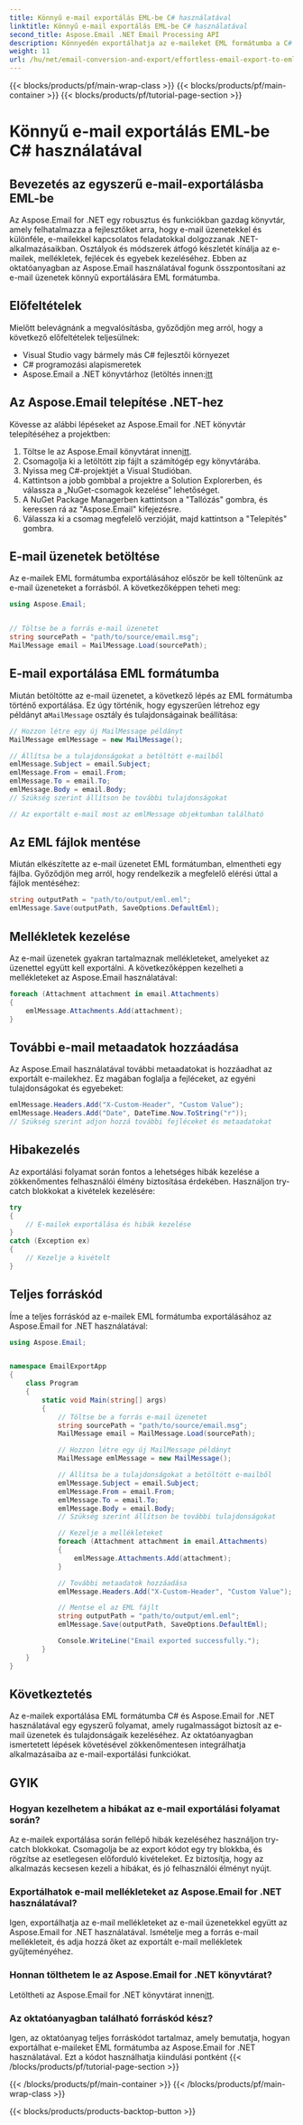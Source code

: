 ```yaml
---
title: Könnyű e-mail exportálás EML-be C# használatával
linktitle: Könnyű e-mail exportálás EML-be C# használatával
second_title: Aspose.Email .NET Email Processing API
description: Könnyedén exportálhatja az e-maileket EML formátumba a C# és az Aspose.Email for .NET használatával. Tanuljon lépésről lépésre a forráskód példáival.
weight: 11
url: /hu/net/email-conversion-and-export/effortless-email-export-to-eml-using-csharp/
---
```


{{< blocks/products/pf/main-wrap-class >}}
{{< blocks/products/pf/main-container >}}
{{< blocks/products/pf/tutorial-page-section >}}

# Könnyű e-mail exportálás EML-be C# használatával


## Bevezetés az egyszerű e-mail-exportálásba EML-be

Az Aspose.Email for .NET egy robusztus és funkciókban gazdag könyvtár, amely felhatalmazza a fejlesztőket arra, hogy e-mail üzenetekkel és különféle, e-mailekkel kapcsolatos feladatokkal dolgozzanak .NET-alkalmazásaikban. Osztályok és módszerek átfogó készletét kínálja az e-mailek, mellékletek, fejlécek és egyebek kezeléséhez. Ebben az oktatóanyagban az Aspose.Email használatával fogunk összpontosítani az e-mail üzenetek könnyű exportálására EML formátumba.

## Előfeltételek

Mielőtt belevágnánk a megvalósításba, győződjön meg arról, hogy a következő előfeltételek teljesülnek:

- Visual Studio vagy bármely más C# fejlesztői környezet
- C# programozási alapismeretek
-  Aspose.Email a .NET könyvtárhoz (letöltés innen:[itt](https://downloads.aspose.com/email/net)

## Az Aspose.Email telepítése .NET-hez

Kövesse az alábbi lépéseket az Aspose.Email for .NET könyvtár telepítéséhez a projektben:

1.  Töltse le az Aspose.Email könyvtárat innen[itt](https://releases.aspose.com/email/net).
2. Csomagolja ki a letöltött zip fájlt a számítógép egy könyvtárába.
3. Nyissa meg C#-projektjét a Visual Studióban.
4. Kattintson a jobb gombbal a projektre a Solution Explorerben, és válassza a „NuGet-csomagok kezelése” lehetőséget.
5. A NuGet Package Managerben kattintson a "Tallózás" gombra, és keressen rá az "Aspose.Email" kifejezésre.
6. Válassza ki a csomag megfelelő verzióját, majd kattintson a "Telepítés" gombra.

## E-mail üzenetek betöltése

Az e-mailek EML formátumba exportálásához először be kell töltenünk az e-mail üzeneteket a forrásból. A következőképpen teheti meg:

```csharp
using Aspose.Email;


// Töltse be a forrás e-mail üzenetet
string sourcePath = "path/to/source/email.msg";
MailMessage email = MailMessage.Load(sourcePath);
```

## E-mail exportálása EML formátumba

 Miután betöltötte az e-mail üzenetet, a következő lépés az EML formátumba történő exportálása. Ez úgy történik, hogy egyszerűen létrehoz egy példányt a`MailMessage` osztály és tulajdonságainak beállítása:

```csharp
// Hozzon létre egy új MailMessage példányt
MailMessage emlMessage = new MailMessage();

// Állítsa be a tulajdonságokat a betöltött e-mailből
emlMessage.Subject = email.Subject;
emlMessage.From = email.From;
emlMessage.To = email.To;
emlMessage.Body = email.Body;
// Szükség szerint állítson be további tulajdonságokat

// Az exportált e-mail most az emlMessage objektumban található
```

## Az EML fájlok mentése

Miután elkészítette az e-mail üzenetet EML formátumban, elmentheti egy fájlba. Győződjön meg arról, hogy rendelkezik a megfelelő elérési úttal a fájlok mentéséhez:

```csharp
string outputPath = "path/to/output/eml.eml";
emlMessage.Save(outputPath, SaveOptions.DefaultEml);
```

## Mellékletek kezelése

Az e-mail üzenetek gyakran tartalmaznak mellékleteket, amelyeket az üzenettel együtt kell exportálni. A következőképpen kezelheti a mellékleteket az Aspose.Email használatával:

```csharp
foreach (Attachment attachment in email.Attachments)
{
    emlMessage.Attachments.Add(attachment);
}
```

## További e-mail metaadatok hozzáadása

Az Aspose.Email használatával további metaadatokat is hozzáadhat az exportált e-mailekhez. Ez magában foglalja a fejléceket, az egyéni tulajdonságokat és egyebeket:

```csharp
emlMessage.Headers.Add("X-Custom-Header", "Custom Value");
emlMessage.Headers.Add("Date", DateTime.Now.ToString("r"));
// Szükség szerint adjon hozzá további fejléceket és metaadatokat
```

## Hibakezelés

Az exportálási folyamat során fontos a lehetséges hibák kezelése a zökkenőmentes felhasználói élmény biztosítása érdekében. Használjon try-catch blokkokat a kivételek kezelésére:

```csharp
try
{
    // E-mailek exportálása és hibák kezelése
}
catch (Exception ex)
{
    // Kezelje a kivételt
}
```

## Teljes forráskód

Íme a teljes forráskód az e-mailek EML formátumba exportálásához az Aspose.Email for .NET használatával:

```csharp
using Aspose.Email;


namespace EmailExportApp
{
    class Program
    {
        static void Main(string[] args)
        {
            // Töltse be a forrás e-mail üzenetet
            string sourcePath = "path/to/source/email.msg";
            MailMessage email = MailMessage.Load(sourcePath);

            // Hozzon létre egy új MailMessage példányt
            MailMessage emlMessage = new MailMessage();

            // Állítsa be a tulajdonságokat a betöltött e-mailből
            emlMessage.Subject = email.Subject;
            emlMessage.From = email.From;
            emlMessage.To = email.To;
            emlMessage.Body = email.Body;
            // Szükség szerint állítson be további tulajdonságokat

            // Kezelje a mellékleteket
            foreach (Attachment attachment in email.Attachments)
            {
                emlMessage.Attachments.Add(attachment);
            }

            // További metaadatok hozzáadása
            emlMessage.Headers.Add("X-Custom-Header", "Custom Value");

            // Mentse el az EML fájlt
            string outputPath = "path/to/output/eml.eml";
            emlMessage.Save(outputPath, SaveOptions.DefaultEml);

            Console.WriteLine("Email exported successfully.");
        }
    }
}
```

## Következtetés

Az e-mailek exportálása EML formátumba C# és Aspose.Email for .NET használatával egy egyszerű folyamat, amely rugalmasságot biztosít az e-mail üzenetek és tulajdonságaik kezeléséhez. Az oktatóanyagban ismertetett lépések követésével zökkenőmentesen integrálhatja alkalmazásaiba az e-mail-exportálási funkciókat.

## GYIK

### Hogyan kezelhetem a hibákat az e-mail exportálási folyamat során?

Az e-mailek exportálása során fellépő hibák kezeléséhez használjon try-catch blokkokat. Csomagolja be az export kódot egy try blokkba, és rögzítse az esetlegesen előforduló kivételeket. Ez biztosítja, hogy az alkalmazás kecsesen kezeli a hibákat, és jó felhasználói élményt nyújt.

### Exportálhatok e-mail mellékleteket az Aspose.Email for .NET használatával?

Igen, exportálhatja az e-mail mellékleteket az e-mail üzenetekkel együtt az Aspose.Email for .NET használatával. Ismételje meg a forrás e-mail mellékleteit, és adja hozzá őket az exportált e-mail mellékletek gyűjteményéhez.

### Honnan tölthetem le az Aspose.Email for .NET könyvtárat?

 Letöltheti az Aspose.Email for .NET könyvtárat innen[itt](https://downloads.aspose.com/email/net).

### Az oktatóanyagban található forráskód kész?

Igen, az oktatóanyag teljes forráskódot tartalmaz, amely bemutatja, hogyan exportálhat e-maileket EML formátumba az Aspose.Email for .NET használatával. Ezt a kódot használhatja kiindulási pontként
{{< /blocks/products/pf/tutorial-page-section >}}

{{< /blocks/products/pf/main-container >}}
{{< /blocks/products/pf/main-wrap-class >}}

{{< blocks/products/products-backtop-button >}}
